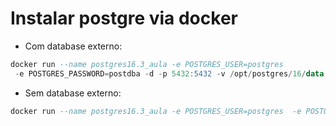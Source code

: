 # Instalar postgre via docker

- Com database externo:
``` sql    
docker run --name postgres16.3_aula -e POSTGRES_USER=postgres  
 -e POSTGRES_PASSWORD=postdba -d -p 5432:5432 -v /opt/postgres/16/data:/var/lib/postgresql/data  postgres:16.3
```

- Sem database externo:
``` sql    
docker run --name postgres16.3_aula -e POSTGRES_USER=postgres  -e POSTGRES_PASSWORD=postdba -d -p 5432:5432 postgres:16.3
```

